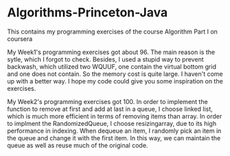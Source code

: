 Algorithms-Princeton-Java
=========================

This contains my programming exercises of the course Algorithm Part I on coursera

My Week1's programming exercises got about 96. The main reason is the sytle, which I forgot to check.
Besides, I used a stupid way to prevent backwash, which utilized two WQUUF, one contain the virtual 
bottom grid and one does not contain. So the memory cost is quite large. I haven't come up with a better
way. I hope my code could give you some inspiration on the exercises.

My Week2's programming exercises got 100. In order to implement the function to remove at first and add at last
in a queue, I choose linked list, which is much more efficient in terms of removing items than array. In order to implment the RandomizedQueue, I choose resizingarray, due to its high performance in indexing. When dequeue an item, I randomly pick an item in the queue and change it with the first item. In this way, we can maintain the queue as well as reuse much of the original code.
